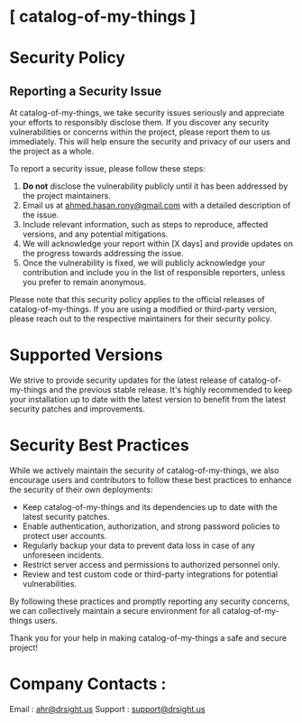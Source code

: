 # [ catalog-of-my-things ]

# Security Policy

## Reporting a Security Issue

At catalog-of-my-things, we take security issues seriously and appreciate your efforts to responsibly disclose them. If you discover any security vulnerabilities or concerns within the project, please report them to us immediately. This will help ensure the security and privacy of our users and the project as a whole.

To report a security issue, please follow these steps:

1. **Do not** disclose the vulnerability publicly until it has been addressed by the project maintainers.
2. Email us at [ahmed.hasan.rony@gmail.com](mailto:ahmed.hasan.rony@gmail.com) with a detailed description of the issue.
3. Include relevant information, such as steps to reproduce, affected versions, and any potential mitigations.
4. We will acknowledge your report within [X days] and provide updates on the progress towards addressing the issue.
5. Once the vulnerability is fixed, we will publicly acknowledge your contribution and include you in the list of responsible reporters, unless you prefer to remain anonymous.

Please note that this security policy applies to the official releases of catalog-of-my-things. If you are using a modified or third-party version, please reach out to the respective maintainers for their security policy.

# Supported Versions

We strive to provide security updates for the latest release of catalog-of-my-things and the previous stable release. It's highly recommended to keep your installation up to date with the latest version to benefit from the latest security patches and improvements.

# Security Best Practices

While we actively maintain the security of catalog-of-my-things, we also encourage users and contributors to follow these best practices to enhance the security of their own deployments:

- Keep catalog-of-my-things and its dependencies up to date with the latest security patches.
- Enable authentication, authorization, and strong password policies to protect user accounts.
- Regularly backup your data to prevent data loss in case of any unforeseen incidents.
- Restrict server access and permissions to authorized personnel only.
- Review and test custom code or third-party integrations for potential vulnerabilities.

By following these practices and promptly reporting any security concerns, we can collectively maintain a secure environment for all catalog-of-my-things users.

Thank you for your help in making catalog-of-my-things a safe and secure project!

# Company Contacts : 
Email : [ahr@drsight.us](mailto:ahr@drsight.us)
Support : [support@drsight.us](mailto:support@drsight.us)


